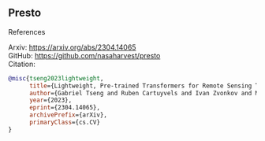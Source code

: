 ## Presto

References

Arxiv: https://arxiv.org/abs/2304.14065 \
GitHub: https://github.com/nasaharvest/presto \
Citation:
```bib
@misc{tseng2023lightweight,
      title={Lightweight, Pre-trained Transformers for Remote Sensing Timeseries},
      author={Gabriel Tseng and Ruben Cartuyvels and Ivan Zvonkov and Mirali Purohit and David Rolnick and Hannah Kerner},
      year={2023},
      eprint={2304.14065},
      archivePrefix={arXiv},
      primaryClass={cs.CV}
}
```